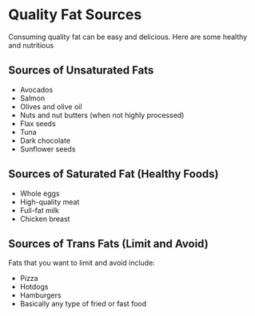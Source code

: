 # Quality Fat Sources

Consuming quality fat can be easy and delicious. Here are some healthy and nutritious 

## Sources of Unsaturated Fats
- Avocados
- Salmon
- Olives and olive oil
- Nuts and nut butters (when not highly processed)
- Flax seeds
- Tuna
- Dark chocolate
- Sunflower seeds

## Sources of Saturated Fat (Healthy Foods)
- Whole eggs
- High-quality meat
- Full-fat milk
- Chicken breast

## Sources of Trans Fats (Limit and Avoid)
Fats that you want to limit and avoid include:

- Pizza
- Hotdogs
- Hamburgers
- Basically any type of fried or fast food
